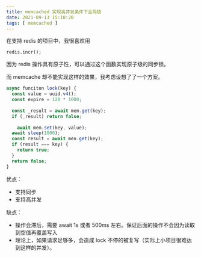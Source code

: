 ```yaml
---
title: memcached 实现高并发条件下全局锁
date: 2021-09-13 15:10:20
tags: [ memcached ]
---
```


在支持 redis 的项目中，我很喜欢用

```
redis.incr();
```

因为 redis 操作具有原子性，可以通过这个函数实现原子级的同步锁。

而 memcache 却不能实现这样的效果，我考虑设想了了一个方案。



```javascript
async funciton lock(key) {
  const value = uuid.v4();
  const expire = 120 * 1000;
  
  const _result = await mem.get(key);
  if (_result) return false;
  
	await mem.set(key, value);
  await sleep(1000);
  const result = await men.get(key);
  if (result === key) {
    return true;
  }
  return false;
}
```



优点：

- 支持同步
- 支持高并发



缺点：

- 操作会滞后，需要 await 1s 或者 500ms 左右。保证后面的操作不会因为读取到空值再覆盖写入
- 理论上，如果请求足够多，会造成 lock 不停的被复写（实际上小项目很难达到这样的并发）。
